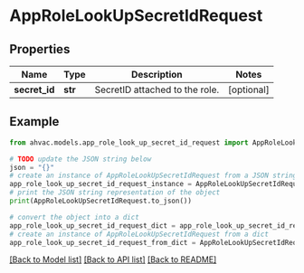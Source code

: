 # AppRoleLookUpSecretIdRequest


## Properties

Name | Type | Description | Notes
------------ | ------------- | ------------- | -------------
**secret_id** | **str** | SecretID attached to the role. | [optional] 

## Example

```python
from ahvac.models.app_role_look_up_secret_id_request import AppRoleLookUpSecretIdRequest

# TODO update the JSON string below
json = "{}"
# create an instance of AppRoleLookUpSecretIdRequest from a JSON string
app_role_look_up_secret_id_request_instance = AppRoleLookUpSecretIdRequest.from_json(json)
# print the JSON string representation of the object
print(AppRoleLookUpSecretIdRequest.to_json())

# convert the object into a dict
app_role_look_up_secret_id_request_dict = app_role_look_up_secret_id_request_instance.to_dict()
# create an instance of AppRoleLookUpSecretIdRequest from a dict
app_role_look_up_secret_id_request_from_dict = AppRoleLookUpSecretIdRequest.from_dict(app_role_look_up_secret_id_request_dict)
```
[[Back to Model list]](../README.md#documentation-for-models) [[Back to API list]](../README.md#documentation-for-api-endpoints) [[Back to README]](../README.md)


